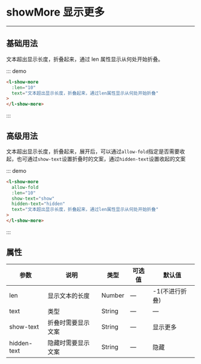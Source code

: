 # showMore 显示更多

---

## 基础用法

文本超出显示长度，折叠起来，通过 len 属性显示从何处开始折叠。

<div class="demo-block">
  <l-show-more :len='10' text='文本超出显示长度，折叠起来，通过len属性显示从何处开始折叠。'>
  </l-show-more>
</div>

::: demo

```html
<l-show-more
  :len="10"
  text="文本超出显示长度，折叠起来，通过len属性显示从何处开始折叠"
>
</l-show-more>
```

:::

## 高级用法

文本超出显示长度，折叠起来，展开后，可以通过`allow-fold`指定是否需要收起，也可通过`show-text`设置折叠时的文案，通过`hidden-text`设置收起的文案

<div class="demo-block">
  <l-show-more 
    allow-fold 
    show-text='show'
    hidden-text='hidden'
    :len='10' 
    text='文本超出显示长度，折叠起来，展开后，可以通过 allowFold 指定是否需要收起'>
  </l-show-more>
</div>

::: demo

```html
<l-show-more
  allow-fold
  :len="10"
  show-text="show"
  hidden-text="hidden"
  text="文本超出显示长度，折叠起来，通过len属性显示从何处开始折叠"
>
</l-show-more>
```

:::

## 属性

| 参数        | 说明               | 类型   | 可选值 | 默认值         |
| ----------- | ------------------ | ------ | ------ | -------------- |
| len         | 显示文本的长度     | Number | —      | -1(不进行折叠) |
| text        | 类型               | String | —      | —              |
| show-text   | 折叠时需要显示文案 | String | —      | 显示更多       |
| hidden-text | 隐藏时需要显示文案 | String | —      | 隐藏           |
